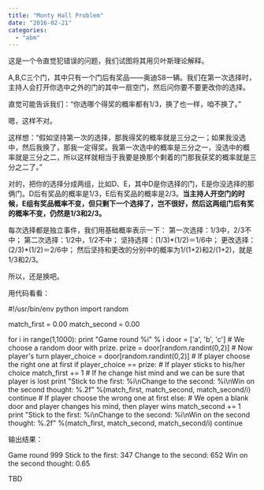 ```yaml
---
title: "Monty Hall Problem"
date: "2016-02-21"
categories: 
  - "abm"
---
```


这是一个令直觉犯错误的问题，我们试图将其用贝叶斯理论解释。

A,B,C三个门，其中只有一个门后有奖品——奥迪S8一辆。我们在第一次选择时，主持人会打开你选中之外的门的其中一扇空门，然后问你要不要更改你的选择。

直觉可能告诉我们：“你选哪个得奖的概率都有1/3，换了也一样，咱不换了。”

嗯，这样不对。

这样想：“假如坚持第一次的选择，那我得奖的概率就是三分之一；如果我没选中，然后我换了，那我一定得奖。我第一次选中的概率是三分之一，没选中的概 率就是三分之二，所以这样就相当于我要是换那个剩着的门那我获奖的概率就是三分之二了。”

对的，把你的选择分成两组，比如D、E，其中D是你选择的门，E是你没选择的那俩门。D后有奖品的概率是1/3，E后有奖品的概率是2/3。**当主持人开空门的时候，E组有奖品概率不变，但只剩下一个选择了，岂不很好，然后这两组门后有奖的概率不变，仍然是1/3和2/3。**

每次选择都是独立事件，我们用基础概率表示一下： 第一次选择：1/3中，2/3不中； 第二次选择：1/2中，1/2不中； 坚持选择：(1/3)\*(1/2)＝1/6中； 更改选择：(2/3)\*(1/2)＝2/6中； 然后坚持和更改的分别中的概率为1/(1+2)和2/(1+2)，就是1/3和2/3。

所以，还是换吧。

用代码看看：

#!/usr/bin/env python
import random

match\_first = 0.00
match\_second = 0.00

for i in range(1,1000):
    print "Game round %i" % i 
    door = \['a', 'b', 'c'\]
    # We choose a random door with prize.
    prize = door\[random.randint(0,2)\]
    # Now player's turn
    player\_choice = door\[random.randint(0,2)\]
    # If player choose the right one at first
    if player\_choice == prize:
        # If player sticks to his/her choice
        match\_first += 1
        # If he change hist mind and we can be sure that player is lost
        print "Stick to the first: %i\\nChange to the second: %i\\nWin on the second thought: %.2f" %(match\_first, match\_second, match\_second/i)
        continue
    # If player choose the wrong one at first
    else:
        # We open a blank door and player changes his mind, then player wins
        match\_second += 1
        print "Stick to the first: %i\\nChange to the second: %i\\nWin on the second thought: %.2f" %(match\_first, match\_second, match\_second/i)
        continue

输出结果：

Game round 999
Stick to the first: 347
Change to the second: 652
Win on the second thought: 0.65

TBD
